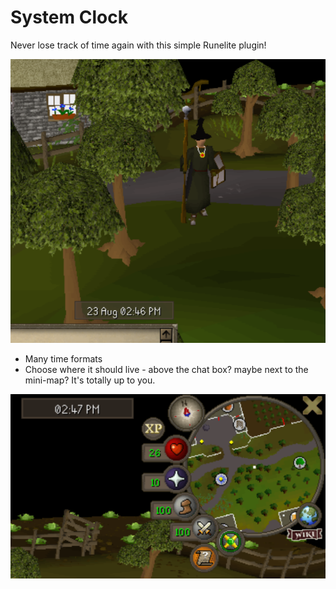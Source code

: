 # System Clock

Never lose track of time again with this simple Runelite plugin!

<p align="center">
  <img src="https://github.com/soda3x/runelite-system-clock/raw/master/osrs_systemclock.png" />
</p>

* Many time formats
* Choose where it should live - above the chat box? maybe next to the mini-map? It's totally up to you.

<p align="center">
  <img src="https://github.com/soda3x/runelite-system-clock/raw/master/osrs_systemclock2.png" />
</p>
